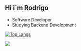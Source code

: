 ## Hi i`m Rodrigo

* Software Developer
* Studying Backend Development

[![Top Langs](https://github-readme-stats.vercel.app/api/top-langs/?username=RoParis9&layout=compact)](https://github.com/RoParis9/github-readme-stats)
<div>
<a href="https://www.linkedin.com/in/rodrigo-costa-paris/">
  <img src="https://img.shields.io/badge/LinkedIn-0077B5?style=for-the-badge&logo=linkedin&logoColor=white" target="_blank" />
</a>
 </div>

